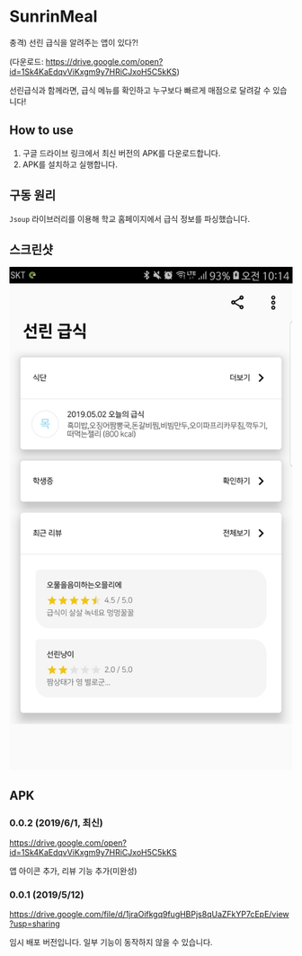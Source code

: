 # SunrinMeal
충격) 선린 급식을 알려주는 앱이 있다?!

(다운로드: https://drive.google.com/open?id=1Sk4KaEdqvViKxgm9y7HRiCJxoH5C5kKS)

선린급식과 함께라면, 급식 메뉴를 확인하고 누구보다 빠르게 매점으로 달려갈 수 있습니다!

## How to use

1. 구글 드라이브 링크에서 최신 버전의 APK를 다운로드합니다.
2. APK를 설치하고 실행합니다.

## 구동 원리

`Jsoup` 라이브러리를 이용해 학교 홈페이지에서 급식 정보를 파싱했습니다.

## 스크린샷

![meal](./SunrinMeal.jpg) 

## APK

### 0.0.2 (2019/6/1, 최신)
https://drive.google.com/open?id=1Sk4KaEdqvViKxgm9y7HRiCJxoH5C5kKS

앱 아이콘 추가, 리뷰 기능 추가(미완성)

### 0.0.1 (2019/5/12)
https://drive.google.com/file/d/1jraOifkgq9fugHBPjs8qUaZFkYP7cEpE/view?usp=sharing

임시 배포 버전입니다. 일부 기능이 동작하지 않을 수 있습니다.
